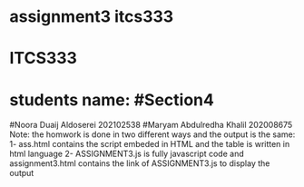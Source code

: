 # assignment3 itcs333
# ITCS333 
# students name: #Section4
#Noora Duaij Aldoserei 202102538
#Maryam Abdulredha Khalil 202008675
Note: the homwork is done in two different  ways and the output is the same:
1- ass.html contains the script embeded in HTML and the table is written in html language 
2- ASSIGNMENT3.js is fully javascript code and assignment3.html contains the link of ASSIGNMENT3.js to display the output
